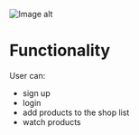 ![Image alt](https://github.com/ValValeria/Angular_Python/raw/master/tempsnip.png)
# Functionality
User can:
* sign up
* login
* add products to the shop list
* watch products

